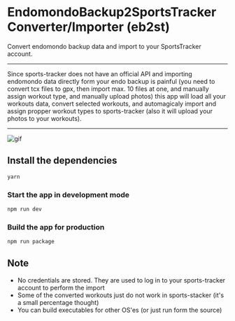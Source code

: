 # EndomondoBackup2SportsTracker Converter/Importer  (eb2st)

Convert endomondo backup data and import to your SportsTracker account.

---
Since sports-tracker does not have an official API and importing endomondo data directly form your endo backup is painful (you need to convert tcx files to gpx, then import max. 10 files at one, and manually assign workout type, and manually upload photos) this app will load all your workouts data, convert selected workouts, and automagicaly import and assign propper workout types to sports-tracker (also it will upload your photos to your workouts).

---

![gif](https://user-images.githubusercontent.com/3300701/111077400-e8578780-84f0-11eb-81d0-806f508e209a.gif)


## Install the dependencies
```bash
yarn
```

### Start the app in development mode
```bash
npm run dev
```

### Build the app for production
```bash
npm run package
```

## Note

* No credentials are stored. They are used to log in to your sports-tracker account to perform the import
* Some of the converted workouts just do not work in sports-stacker (it's a small percentage thought)
* You can build executables for other OS'es (or just run form the source)
